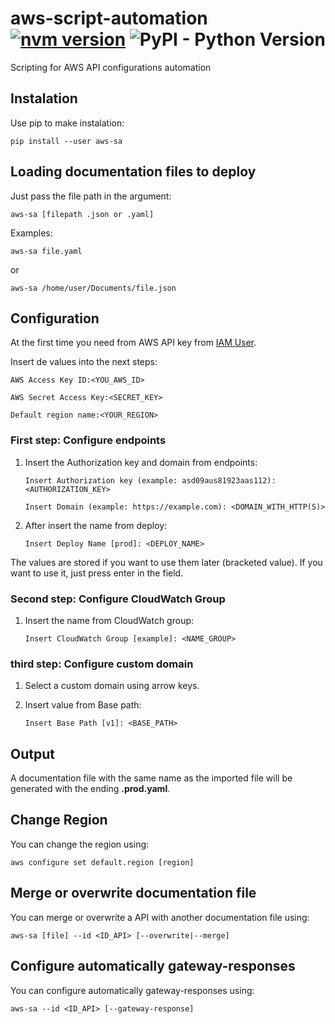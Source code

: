 # aws-script-automation [![nvm version](https://img.shields.io/badge/version-v1.2.3-blue.svg)](https://pypi.org/manage/project/aws-sa/releases/) ![PyPI - Python Version](https://img.shields.io/pypi/pyversions/aws-sa.svg?color=orange)
Scripting for AWS API configurations automation

## Instalation

Use pip to make instalation:

`pip install --user aws-sa`

## Loading documentation files to deploy

Just pass the file path in the argument:

`aws-sa [filepath .json or .yaml]`

Examples:

`aws-sa file.yaml`

or

`aws-sa /home/user/Documents/file.json`

## Configuration

At the first time you need from AWS API key from <a href='https://console.aws.amazon.com/iam/home'>IAM User</a>.

Insert de values into the next steps:

`AWS Access Key ID:<YOU_AWS_ID>`

`AWS Secret Access Key:<SECRET_KEY>`

`Default region name:<YOUR_REGION>`

### First step: Configure endpoints

1. Insert the Authorization key and domain from endpoints:

    `Insert Authorization key (example: asd09aus81923aas112): <AUTHORIZATION_KEY>`
    
    `Insert Domain (example: https://example.com): <DOMAIN_WITH_HTTP(S)>`

2. After insert the name from deploy:

    `Insert Deploy Name [prod]: <DEPLOY_NAME>`

The values ​​are stored if you want to use them later (bracketed value). If you want to use it, just press enter in the field.

### Second step: Configure CloudWatch Group

1. Insert the name from CloudWatch group:

    `Insert CloudWatch Group [example]: <NAME_GROUP>`

### third step: Configure custom domain

1. Select a custom domain using arrow keys.

2. Insert value from Base path:

    `Insert Base Path [v1]: <BASE_PATH>`

## Output

A documentation file with the same name as the imported file will be generated with the ending **.prod.yaml**.

## Change Region

You can change the region using:

`aws configure set default.region [region]`

## Merge or overwrite documentation file

You can merge or overwrite a API with another documentation file using:

`aws-sa [file] --id <ID_API> [--overwrite|--merge]`

## Configure automatically gateway-responses

You can configure automatically gateway-responses using:

`aws-sa --id <ID_API> [--gateway-response]`